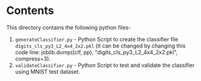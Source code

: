 # Contents

This directory contains the following python files-
1. `generateClassifier.py` - Python Script to create the classifier file `digits_cls_py3_L2_4x4_2x2.pkl` (it can be changed by changing this code line: joblib.dump((clf, pp), "digits_cls_py3_L2_4x4_2x2.pkl", compress=3).
2. `validateClassifier.py` - Python Script to test and validate the classifier using MNIST test dataset.

